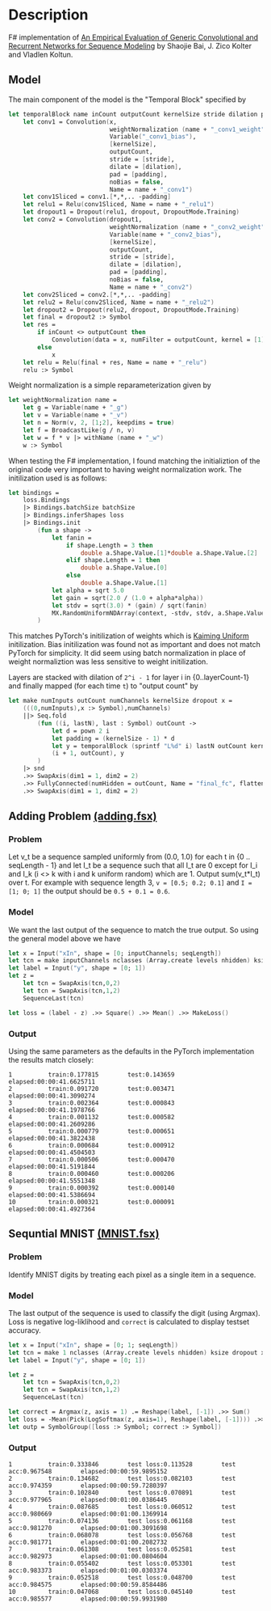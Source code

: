 ﻿# Description 

F# implementation of [An Empirical Evaluation of Generic Convolutional and Recurrent Networks for Sequence Modeling](https://arxiv.org/abs/1803.01271) by Shaojie Bai, J. Zico Kolter and Vladlen Koltun.

## Model 

The main component of the model is the "Temporal Block" specified by

```fsharp
let temporalBlock name inCount outputCount kernelSize stride dilation padding dropout (x : Symbol) = 
    let conv1 = Convolution(x, 
                            weightNormalization (name + "_conv1_weight"),
                            Variable("_conv1_bias"),
                            [kernelSize],  
                            outputCount, 
                            stride = [stride], 
                            dilate = [dilation], 
                            pad = [padding],  
                            noBias = false,
                            Name = name + "_conv1")
    let conv1Sliced = conv1.[*,*,.. -padding] 
    let relu1 = Relu(conv1Sliced, Name = name + "_relu1")
    let dropout1 = Dropout(relu1, dropout, DropoutMode.Training)
    let conv2 = Convolution(dropout1,
                            weightNormalization (name + "_conv2_weight"),
                            Variable(name + "_conv2_bias"),
                            [kernelSize],  
                            outputCount, 
                            stride = [stride], 
                            dilate = [dilation], 
                            pad = [padding],  
                            noBias = false,
                            Name = name + "_conv2")
    let conv2Sliced = conv2.[*,*,.. -padding] 
    let relu2 = Relu(conv2Sliced, Name = name + "_relu2")
    let dropout2 = Dropout(relu2, dropout, DropoutMode.Training)
    let final = dropout2 :> Symbol
    let res = 
        if inCount <> outputCount then 
            Convolution(data = x, numFilter = outputCount, kernel = [1], Name = name + "_res_downsample") :> Symbol
        else 
            x        
    let relu = Relu(final + res, Name = name + "_relu")
    relu :> Symbol
```
Weight normalization is a simple reparameterization given by

```fsharp
let weightNormalization name =
    let g = Variable(name + "_g")
    let v = Variable(name + "_v")
    let n = Norm(v, 2, [1;2], keepdims = true)
    let f = BroadcastLike(g / n, v)
    let w = f * v |> withName (name + "_w")
    w :> Symbol    
```

When testing the F# implementation, I found matching the initializtion of the original code very important to having weight normalization work. The initilization used is as follows:

```fsharp
let bindings = 
    loss.Bindings
    |> Bindings.batchSize batchSize 
    |> Bindings.inferShapes loss
    |> Bindings.init 
        (fun a shape ->  
            let fanin = 
                if shape.Length = 3 then    
                    double a.Shape.Value.[1]*double a.Shape.Value.[2]
                elif shape.Length = 1 then 
                    double a.Shape.Value.[0]
                else
                    double a.Shape.Value.[1]
            let alpha = sqrt 5.0
            let gain = sqrt(2.0 / (1.0 + alpha*alpha))
            let stdv = sqrt(3.0) * (gain) / sqrt(fanin)
            MX.RandomUniformNDArray(context, -stdv, stdv, a.Shape.Value)
        )

```

This matches PyTorch's initilization of weights which is [Kaiming Uniform](https://arxiv.org/abs/1502.01852) initilization. Bias initilization was found not as important and does not match PyTorch for simplicity. It did seem using batch normalization in place of weight normaliztion was less sensitive to weight initilization.

Layers are stacked with dilation of `2^i - 1` for layer i in {0..layerCount-1} and finally mapped (for each time `t`) to "output count" by

```fsharp
let make numInputs outCount numChannels kernelSize dropout x = 
    (((0,numInputs),x :> Symbol),numChannels)
    ||> Seq.fold
        (fun ((i, lastN), last : Symbol) outCount ->
            let d = pown 2 i
            let padding = (kernelSize - 1) * d
            let y = temporalBlock (sprintf "L%d" i) lastN outCount kernelSize 1 d padding dropout last
            (i + 1, outCount), y
        )
    |> snd
    .>> SwapAxis(dim1 = 1, dim2 = 2)
    .>> FullyConnected(numHidden = outCount, Name = "final_fc", flatten = false)
    .>> SwapAxis(dim1 = 1, dim2 = 2)

```

## Adding Problem [(adding.fsx)](adding.fsx)
### Problem 
Let v_t be a sequence sampled uniformly from (0.0, 1.0) for each t in {0 .. seqLength - 1} and let I_t be a sequence such that all I_t are 0 except for I_i and I_k (i <> k with i and k uniform random) which are 1.
Output sum(v_t*I_t) over t. For example with sequence length 3, `v = [0.5; 0.2; 0.1]` and `I = [1; 0; 1]` the output should be `0.5 + 0.1 = 0.6`.

### Model
We want the last output of the sequence to match the true output. So using the general model above we have

```fsharp
let x = Input("xIn", shape = [0; inputChannels; seqLength])
let tcn = make inputChannels nclasses (Array.create levels nhidden) ksize 0.0 x
let label = Input("y", shape = [0; 1])
let z = 
    let tcn = SwapAxis(tcn,0,2)
    let tcn = SwapAxis(tcn,1,2)
    SequenceLast(tcn)

let loss = (label - z) .>> Square() .>> Mean() .>> MakeLoss()

```

### Output
Using the same parameters as the defaults in the PyTorch implementation the results match closely:
```
1          train:0.177815        test:0.143659        elapsed:00:00:41.6625711
2          train:0.091720        test:0.003471        elapsed:00:00:41.3090274
3          train:0.002364        test:0.000843        elapsed:00:00:41.1978766
4          train:0.001132        test:0.000582        elapsed:00:00:41.2609286
5          train:0.000779        test:0.000651        elapsed:00:00:41.3822438
6          train:0.000684        test:0.000912        elapsed:00:00:41.4504503
7          train:0.000506        test:0.000470        elapsed:00:00:41.5191844
8          train:0.000460        test:0.000206        elapsed:00:00:41.5551348
9          train:0.000392        test:0.000140        elapsed:00:00:41.5386694
10         train:0.000321        test:0.000091        elapsed:00:00:41.4927364
```


## Sequntial MNIST [(MNIST.fsx)](MNIST.fsx)
### Problem
Identify MNIST digits by treating each pixel as a single item in a sequence.

### Model

The last output of the sequence is used to classify the digit (using Argmax). Loss is negative log-liklihood and `correct` is calculated to display testset accuracy.

```fsharp
let x = Input("xIn", shape = [0; 1; seqLength])
let tcn = make 1 nclasses (Array.create levels nhidden) ksize dropout x
let label = Input("y", shape = [0; 1])

let z = 
    let tcn = SwapAxis(tcn,0,2)
    let tcn = SwapAxis(tcn,1,2)
    SequenceLast(tcn)

let correct = Argmax(z, axis = 1) .= Reshape(label, [-1]) .>> Sum()
let loss = -Mean(Pick(LogSoftmax(z, axis=1), Reshape(label, [-1]))) .>> MakeLoss()
let outp = SymbolGroup([loss :> Symbol; correct :> Symbol])

```

### Output

```
1          train:0.333846        test loss:0.113528        test acc:0.967548        elapsed:00:00:59.9895152
2          train:0.134682        test loss:0.082103        test acc:0.974359        elapsed:00:00:59.7280397
3          train:0.102840        test loss:0.070891        test acc:0.977965        elapsed:00:01:00.0386445
4          train:0.087685        test loss:0.060512        test acc:0.980669        elapsed:00:01:00.1369914
5          train:0.074136        test loss:0.061168        test acc:0.981270        elapsed:00:01:00.3091698
6          train:0.068078        test loss:0.056768        test acc:0.981771        elapsed:00:01:00.2082732
7          train:0.061308        test loss:0.052581        test acc:0.982973        elapsed:00:01:00.0804604
8          train:0.055402        test loss:0.053301        test acc:0.983373        elapsed:00:01:00.0303374
9          train:0.052518        test loss:0.048700        test acc:0.984575        elapsed:00:00:59.8584486
10         train:0.047068        test loss:0.045140        test acc:0.985577        elapsed:00:00:59.9931980
```
